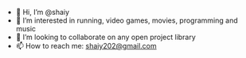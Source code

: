 - 👋 Hi, I’m @shaiy
- 👀 I’m interested in running, video games, movies, programming and music
- 💞️ I’m looking to collaborate on any open project library
- 📫 How to reach me: shaiy202@gmail.com

<!---
shaiy/shaiy is a ✨ special ✨ repository because its `README.md` (this file) appears on your GitHub profile.
You can click the Preview link to take a look at your changes.
--->
